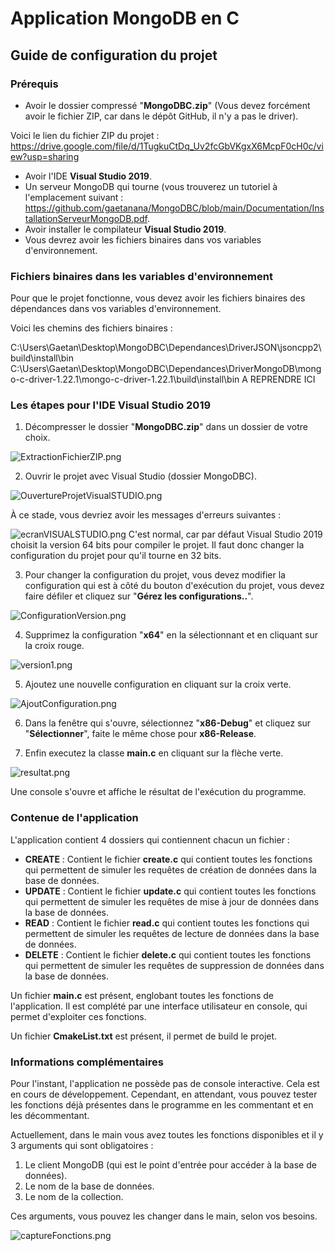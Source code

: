 # Application MongoDB en C

## Guide de configuration du projet

### Prérequis

- Avoir le dossier compressé "**MongoDBC.zip**" (Vous devez forcément avoir le fichier ZIP, car dans le dépôt GitHub, il n'y a pas le driver).

Voici le lien du fichier ZIP du projet : https://drive.google.com/file/d/1TugkuCtDq_Uv2fcGbVKgxX6McpF0cH0c/view?usp=sharing

- Avoir l'IDE **Visual Studio 2019**.
- Un serveur MongoDB qui tourne (vous trouverez un tutoriel à l'emplacement suivant : https://github.com/gaetanana/MongoDBC/blob/main/Documentation/InstallationServeurMongoDB.pdf.
- Avoir installer le compilateur **Visual Studio 2019**.
- Vous devrez avoir les fichiers binaires dans vos variables d'environnement.

### Fichiers binaires dans les variables d'environnement

Pour que le projet fonctionne, vous devez avoir les fichiers binaires des dépendances dans vos variables d'environnement.

Voici les chemins des fichiers binaires :

C:\Users\Gaetan\Desktop\MongoDBC\Dependances\DriverJSON\jsoncpp2\build\install\bin
C:\Users\Gaetan\Desktop\MongoDBC\Dependances\DriverMongoDB\mongo-c-driver-1.22.1\mongo-c-driver-1.22.1\build\install\bin
A REPRENDRE ICI



### Les étapes pour l'IDE Visual Studio 2019


1. Décompresser le dossier "**MongoDBC.zip**" dans un dossier de votre choix.

![ExtractionFichierZIP.png](Documentation%2FimgREADME%2FVISUALSTUDIO%2FExtractionFichierZIP.png)

2. Ouvrir le projet avec Visual Studio (dossier MongoDBC).

![OuvertureProjetVisualSTUDIO.png](Documentation%2FimgREADME%2FVISUALSTUDIO%2FOuvertureProjetVisualSTUDIO.png)

À ce stade, vous devriez avoir les messages d'erreurs suivantes :

![ecranVISUALSTUDIO.png](Documentation%2FimgREADME%2FVISUALSTUDIO%2FecranVISUALSTUDIO.png)
C'est normal, car par défaut Visual Studio 2019 choisit la version 64 bits pour compiler le projet.
Il faut donc changer la configuration du projet pour qu'il tourne en 32 bits.

3. Pour changer la configuration du projet, vous devez modifier la configuration qui est
à côté du bouton d'exécution du projet, vous devez faire défiler et cliquez sur "**Gérez les configurations..**".

![ConfigurationVersion.png](Documentation%2FimgREADME%2FVISUALSTUDIO%2FConfigurationVersion.png)

4. Supprimez la configuration "**x64**" en la sélectionnant et en cliquant sur la croix rouge.

![version1.png](Documentation%2FimgREADME%2FVISUALSTUDIO%2Fversion1.png)

5. Ajoutez une nouvelle configuration en cliquant sur la croix verte.

![AjoutConfiguration.png](Documentation%2FimgREADME%2FVISUALSTUDIO%2FAjoutConfiguration.png)

6. Dans la fenêtre qui s'ouvre, sélectionnez "**x86-Debug**" et cliquez sur "**Sélectionner**", faite le même chose pour **x86-Release**.

7. Enfin executez la classe **main.c** en cliquant sur la flèche verte.

![resultat.png](Documentation%2FimgREADME%2FVISUALSTUDIO%2Fresultat.png)



Une console s'ouvre et affiche le résultat de l'exécution du programme.

### Contenue de l'application

L'application contient 4 dossiers qui contiennent chacun un fichier :

- **CREATE** : Contient le fichier **create.c** qui contient toutes les fonctions qui permettent de simuler les requêtes de création de données dans la base de données.
- **UPDATE** : Contient le fichier **update.c** qui contient toutes les fonctions qui permettent de simuler les requêtes de mise à jour de données dans la base de données.
- **READ** : Contient le fichier **read.c** qui contient toutes les fonctions qui permettent de simuler les requêtes de lecture de données dans la base de données.
- **DELETE** : Contient le fichier **delete.c** qui contient toutes les fonctions qui permettent de simuler les requêtes de suppression de données dans la base de données.

Un fichier **main.c** est présent, englobant toutes les fonctions de l'application. Il est complété par une interface utilisateur en console, qui permet d'exploiter ces fonctions.

Un fichier **CmakeList.txt** est présent, il permet de build le projet.

### Informations complémentaires

Pour l'instant, l'application ne possède pas de console interactive. 
Cela est en cours de développement. 
Cependant, en attendant, vous pouvez tester les fonctions déjà présentes dans le programme en 
les commentant et en les décommentant.

Actuellement, dans le main vous avez toutes les fonctions disponibles et il y 3 arguments qui sont obligatoires :

1) Le client MongoDB (qui est le point d'entrée pour accéder à la base de données).
2) Le nom de la base de données.
3) Le nom de la collection.

Ces arguments, vous pouvez les changer dans le main, selon vos besoins.


![captureFonctions.png](Documentation%2FimgREADME%2FVISUALSTUDIO%2FcaptureFonctions.png)

